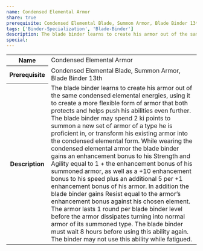 ```yaml
---
name: Condensed Elemental Armor
share: true
prerequisite: Condensed Elemental Blade, Summon Armor, Blade Binder 13th
tags: ['Binder-Specialization', 'Blade-Binder']
description: The blade binder learns to create his armor out of the same condensed elemental energies, using it to create a more flexible form of armor that both protects and helps push his abilities even further. The blade binder may spend 2 ki points to summon a new set of armor of a type he is proficient in, or transform his existing armor into the condensed elemental form. While wearing the condensed elemental armor the blade binder gains an enhancement bonus to his Strength and Agility equal to 1 + the enhancement bonus of his summoned armor, as well as a +10 enhancement bonus to his speed plus an additional 5 per +1 enhancement bonus of his armor. In addition the blade binder gains Resist equal to the armor’s enhancement bonus against his chosen element.  The armor lasts 1 round per blade binder level before the armor dissipates turning into normal armor of its summoned type. The blade binder must wait 8 hours before using this ability again. The binder may not use this ability while fatigued.
special: 
---
```

<p><span style="overflow-x: auto;"><table><tbody><tr><th>Name</th><td>Condensed Elemental Armor</td></tr><tr><th>Prerequisite</th><td>Condensed Elemental Blade, Summon Armor, Blade Binder 13th</td></tr><tr><th>Description</th><td>The blade binder learns to create his armor out of the same condensed elemental energies, using it to create a more flexible form of armor that both protects and helps push his abilities even further. The blade binder may spend 2 ki points to summon a new set of armor of a type he is proficient in, or transform his existing armor into the condensed elemental form. While wearing the condensed elemental armor the blade binder gains an enhancement bonus to his Strength and Agility equal to 1 + the enhancement bonus of his summoned armor, as well as a +10 enhancement bonus to his speed plus an additional 5 per +1 enhancement bonus of his armor. In addition the blade binder gains Resist equal to the armor’s enhancement bonus against his chosen element.  The armor lasts 1 round per blade binder level before the armor dissipates turning into normal armor of its summoned type. The blade binder must wait 8 hours before using this ability again. The binder may not use this ability while fatigued.</td></tr></tbody></table></span></p>